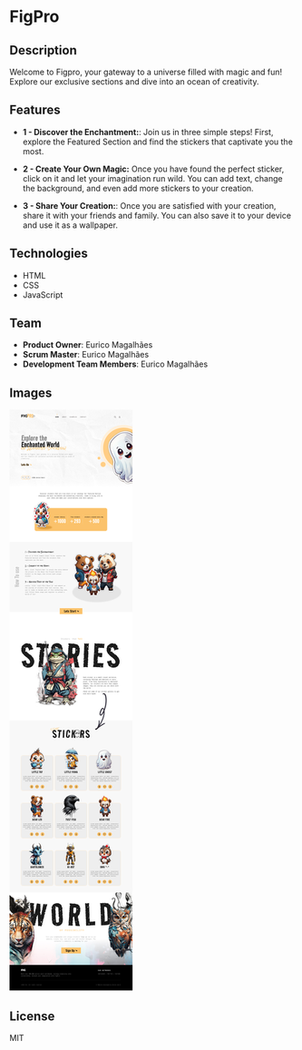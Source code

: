 # FigPro

## Description

Welcome to Figpro, your gateway to a universe filled with magic and fun! Explore our exclusive sections and dive into an ocean of creativity.

## Features

- **1 - Discover the Enchantment:**: Join us in three simple steps! First, explore the Featured Section and find the stickers that captivate you the most.

- **2 - Create Your Own Magic:** Once you have found the perfect sticker, click on it and let your imagination run wild. You can add text, change the background, and even add more stickers to your creation.

- **3 - Share Your Creation:**: Once you are satisfied with your creation, share it with your friends and family. You can also save it to your device and use it as a wallpaper.

## Technologies

- HTML
- CSS
- JavaScript

## Team

- **Product Owner**: Eurico Magalhães
- **Scrum Master**: Eurico Magalhães
- **Development Team Members**: Eurico Magalhães

## Images

![FigPro](.github/Layout.jpg)

## License

MIT
